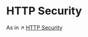 # HTTP Security

As in ↗ [HTTP Security](../../../../../../CyberSecurity/Network%20Security/Network%20Security%20Basics/0x01%20Application%20Layer/HTTP%20Security/HTTP%20Security.md)

